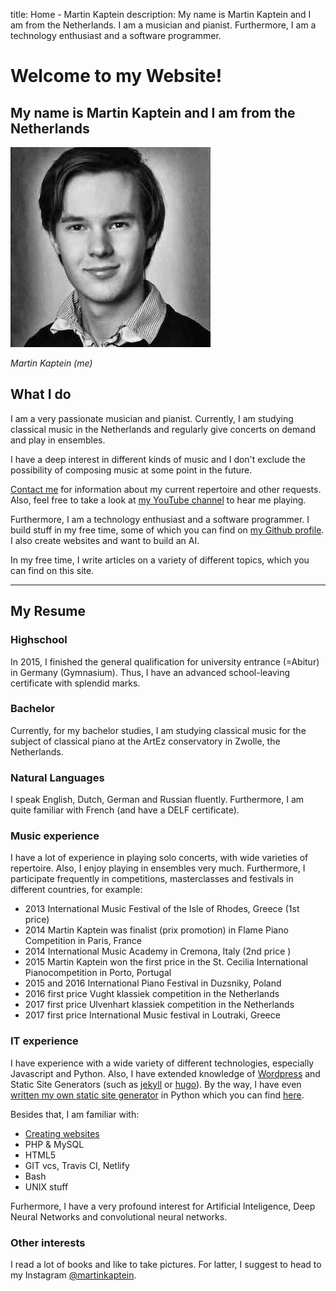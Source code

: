 title: Home - Martin Kaptein
description: My name is Martin Kaptein and I am from the Netherlands. I am a musician and pianist. Furthermore, I am a technology enthusiast and a software programmer.

# Welcome to my Website!

## My name is Martin Kaptein and I am from the Netherlands

![Portrait style picture of Martin Kaptein](images/martinkaptein_portrait.jpg) 

*Martin Kaptein (me)*


## What I do

I am a very passionate musician and pianist. Currently, I am studying classical music in the Netherlands and regularly give concerts on demand and play in ensembles.

I have a deep interest in different kinds of music and I don't exclude the possibility of composing music at some point in the future.

[Contact me](contact.md) for information about my current repertoire and other requests. Also, feel free to take a look at [my YouTube channel](https://www.youtube.com/channel/UCosUIzMUriRTgg60vh3EwCQ) to hear me playing.

Furthermore, I am a technology enthusiast and a software programmer. I build stuff in my free time, some of which you can find on [my Github profile](https://github.com/martinkaptein/). I also create websites and want to build an AI.

In my free time, I write articles on a variety of different topics, which you can find on this site.

***

## My Resume

### Highschool

In 2015, I finished the general qualification for university entrance (=Abitur) in Germany (Gymnasium). Thus, I have an advanced school-leaving certificate with splendid marks.

### Bachelor

Currently, for my bachelor studies, I am studying classical music for the subject of classical piano at the ArtEz conservatory in Zwolle, the Netherlands.

### Natural Languages

I speak English, Dutch, German and Russian fluently. Furthermore, I am quite familiar with French (and have a DELF certificate).

### Music experience

I have a lot of experience in playing solo concerts, with wide varieties of repertoire. Also, I enjoy playing in ensembles very much. Furthermore, I participate frequently in competitions, masterclasses and festivals in different countries, for example:

- 2013 International Music Festival of the Isle of Rhodes, Greece (1st price)
- 2014 Martin Kaptein was finalist (prix promotion) in Flame Piano Competition in Paris, France
- 2014 International Music Academy in Cremona, Italy (2nd price )
- 2015 Martin Kaptein won the first price in the St. Cecilia International Pianocompetition in Porto, Portugal
- 2015 and 2016 International Piano Festival in Duzsniky, Poland
- 2016 first price Vught klassiek competition in the Netherlands
- 2017 first price Ulvenhart klassiek competition in the Netherlands
- 2017 first price International Music festival in Loutraki, Greece

### IT experience

I have experience with a wide variety of different technologies, especially Javascript and Python.
Also, I have extended knowledge of [Wordpress](https://wordpress.com/) and Static Site Generators (such as [jekyll](https://jekyllrb.com/) or [hugo](https://gohugo.io/)).
By the way, I have even [written my own static site generator](blog/pythoncms.md) in Python which you can find [here](blog/pythoncms.md).

Besides that, I am familiar with:

- [Creating websites](contact.md)
- PHP & MySQL
- HTML5
- GIT vcs, Travis CI, Netlify
- Bash
- UNIX stuff

Furhermore, I have a very profound interest for Artificial Inteligence, Deep Neural Networks and convolutional neural networks.

### Other interests

I read a lot of books and like to take pictures. For latter, I suggest to head to my Instagram [@martinkaptein](https://www.instagram.com/martinkaptein/).

